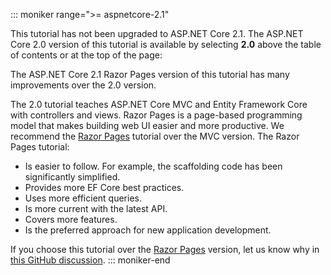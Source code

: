 ::: moniker range=">= aspnetcore-2.1"

This tutorial has not been upgraded to ASP.NET Core 2.1. The ASP.NET Core 2.0 version of this tutorial is available by selecting **2.0** above the table of contents or at the top of the page:

The ASP.NET Core 2.1 Razor Pages version of this tutorial has many improvements over the 2.0 version.

The 2.0 tutorial teaches ASP.NET Core MVC and Entity Framework Core with controllers and views. Razor Pages is a page-based programming model that makes building web UI easier and more productive. We recommend the [Razor Pages](xref:data/ef-rp/intro) tutorial over the MVC version. The Razor Pages tutorial:

* Is easier to follow. For example, the scaffolding code has been significantly simplified.
* Provides more EF Core best practices.
* Uses more efficient queries.
* Is more current with the latest API.
* Covers more features.
* Is the preferred approach for new application development.

If you choose this tutorial over the [Razor Pages](xref:data/ef-rp/intro) version, let us know why in [this GitHub discussion](https://github.com/aspnet/Docs/issues/6146).
::: moniker-end